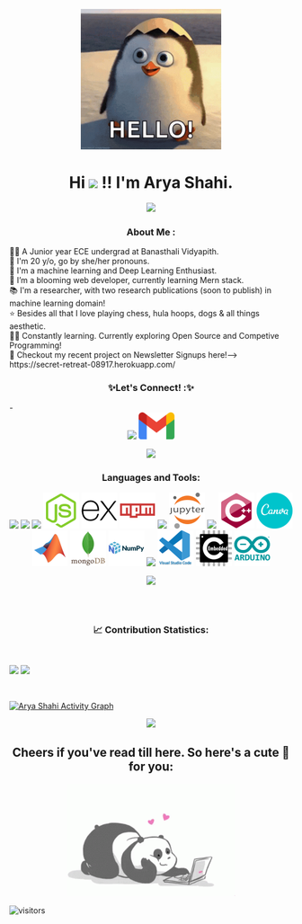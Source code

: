 <!-- <h2> 𝐇𝐞𝐥𝐥𝐨 𝐭𝐡𝐞𝐫𝐞, 𝐟𝐞𝐥𝐥𝐨𝐰 <𝚌𝚘𝚍𝚎𝚛𝚜/>! -->

<p align="center"><img src="https://github.com/aryashahi/aryashahi/blob/main/penguin.gif" alt="logo" width="250" />

<!-- [![GitHub followers](https://img.shields.io/github/followers/aryashahi.svg?style=social&label=Followers)](https://github.com/aryashahi?tab=followers) -->
<!-- 
[![Typing SVG](https://readme-typing-svg.herokuapp.com?font=Architects+Daughter&color=7AF79A&size=30&lines=Hey!+I'm+Arya+Shahi..)](https://git.io/typing-svg) -->
<!-- <img src="https://komarev.com/ghpvc/?username=aryashahi&label=Views&color=brightgreen&style=flat-square" alt="views on github" /> -->
<h1 align="center">Hi <img src="https://raw.githubusercontent.com/MartinHeinz/MartinHeinz/master/wave.gif" width="30px"> !! I'm Arya Shahi.</h1>
<p  align="center">
<img src="https://user-images.githubusercontent.com/73097560/115834477-dbab4500-a447-11eb-908a-139a6edaec5c.gif">             
<br>

<!-- about me -->
<h3 align="center">About Me :</h3>  
 <p>
 👩‍🎓  A Junior year ECE undergrad at Banasthali Vidyapith.
<br>🐾 I'm 20 y/o, go by she/her pronouns.
<br>🎈 I'm a machine learning and Deep Learning Enthusiast.
<br>💫 I’m a blooming web developer, currently learning Mern stack.
<br>📚 I'm a researcher, with two research publications (soon to publish) in machine learning domain!
<br>⭐ Besides all that I love playing chess, hula hoops, dogs & all things aesthetic.
<br>👩‍💻 Constantly learning. Currently exploring Open Source and Competive Programming!
<br>🥁 Checkout my recent project on Newsletter Signups here!--> https://secret-retreat-08917.herokuapp.com/
 
 </p>




<!-- Socials --> 

 <h3 align="center">✨Let's Connect! :✨</h3>   -
<div align="center">
<a href="https://www.linkedin.com/in/aryashahi//" target="blank"><img src="https://cdn.jsdelivr.net/gh/devicons/devicon/icons/linkedin/linkedin-original.svg" style="height: 3rem"/></a>




<a href="mailto:aryashahi2010@gmail.com" target="blank">
<img src="https://github.com/aryashahi/aryashahi/blob/main/gmail.png" style="height: 3rem"/>
</a>

</div>

<p  align="center">
<img src="https://user-images.githubusercontent.com/73097560/115834477-dbab4500-a447-11eb-908a-139a6edaec5c.gif">             
<br>

<!-- Tech Stack --> 

<h3 align="Center">Languages and Tools:</h3>  
<p align="center">
<img src="https://cdn.jsdelivr.net/gh/devicons/devicon/icons/html5/html5-original-wordmark.svg" style="height: 4rem"/>
<img src="https://cdn.jsdelivr.net/gh/devicons/devicon/icons/css3/css3-original-wordmark.svg" style="height: 4rem"/>
<img src="https://cdn.jsdelivr.net/gh/devicons/devicon/icons/javascript/javascript-plain.svg" style="height: 4rem"/>
<img src="https://github.com/devicons/devicon/blob/v2.15.1/icons/nodejs/nodejs-original.svg"  style="height: 4rem"/>
<img src="https://github.com/devicons/devicon/blob/v2.15.1/icons/express/express-original.svg" style="height: 4rem"/>
<img src="https://github.com/devicons/devicon/blob/v2.15.1/icons/npm/npm-original-wordmark.svg" style="height: 4rem" />
<img src="https://cdn.jsdelivr.net/gh/devicons/devicon/icons/git/git-plain.svg" style="height: 4rem"/>
<img src="https://github.com/devicons/devicon/blob/v2.15.1/icons/jupyter/jupyter-original-wordmark.svg" style="height: 4rem; background-color:white"/>
<img src="https://cdn.jsdelivr.net/gh/devicons/devicon/icons/python/python-original.svg"  style="height: 4rem"/>
<img src="https://github.com/devicons/devicon/blob/v2.15.1/icons/cplusplus/cplusplus-original.svg" style="height: 4rem" />
<img src="https://github.com/devicons/devicon/blob/master/icons/canva/canva-original.svg" style="height: 4rem" />
<img src="https://github.com/devicons/devicon/blob/v2.15.1/icons/matlab/matlab-original.svg" style="height: 4rem" />
<img src="https://github.com/devicons/devicon/blob/v2.15.1/icons/mongodb/mongodb-original-wordmark.svg" style="height: 4rem" />
<img src="https://github.com/devicons/devicon/blob/v2.15.1/icons/numpy/numpy-original-wordmark.svg" style="height: 4rem" />
<img src="https://github.com/devicons/devicon/blob/v2.15.1/icons/pandas/pandas-original-wordmark.s" style="height: 4rem" />
<img src="https://github.com/devicons/devicon/blob/v2.15.1/icons/vscode/vscode-original-wordmark.svg" style="height: 4rem" />
<img src="https://github.com/devicons/devicon/blob/v2.15.1/icons/embeddedc/embeddedc-original-wordmark.svg" style="height: 4rem" />
<img src="https://github.com/devicons/devicon/blob/v2.15.1/icons/arduino/arduino-original-wordmark.svg" style="height: 4rem" />

</p>

<p  align="center">
<img src="https://user-images.githubusercontent.com/73097560/115834477-dbab4500-a447-11eb-908a-139a6edaec5c.gif">             
<br>

###  &nbsp;
<h3 align="Center">📈 Contribution Statistics:</h3> 
<br/>
<p align="left">
  <img width="49.5%" src="https://github-readme-stats.vercel.app/api?username=aryashahi&show_icons=true&theme=blueberry&hide_border=true" />
    <img width="49.5%" src="https://github-readme-streak-stats.herokuapp.com/?user=aryashahi&theme=blueberry&hide_border=true" />
  </a>
</p>
<br>

[![Arya Shahi Activity Graph](https://activity-graph.herokuapp.com/graph?username=aryashahi&custom_title=Arya%20Shahi's%20Contribution%20Graph&theme=react-dark&bg_color=1a2d3d&hide_border=true&line=6dbef7&point=add7ff&color=27e8a7)](https://lia0wang.dev)

<p  align="center">
<img src="https://user-images.githubusercontent.com/73097560/115834477-dbab4500-a447-11eb-908a-139a6edaec5c.gif">             
<br>

  <!-- Catto gifs -->

<h2 align="center">Cheers if you've read till here. So here's a cute 🐼 for you:</h2>

<div align="center">
    <img src="https://github.com/aryashahi/aryashahi/blob/main/panda.gif" width="300" height="200"/>
      
</div>

  
![visitors](https://visitor-badge.glitch.me/badge?page_id=aryashahi)


 </div>
